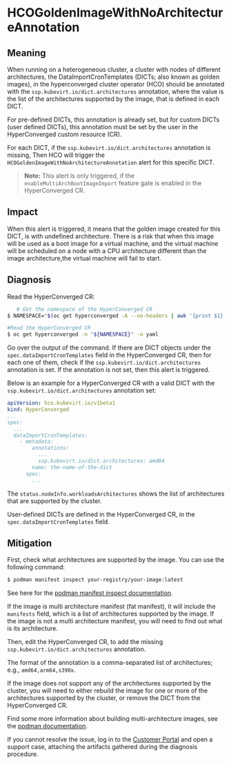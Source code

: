 # HCOGoldenImageWithNoArchitectureAnnotation

## Meaning

When running on a heterogeneous cluster, a cluster with nodes of different
architectures, the DataImportCronTemplates (DICTs; also known as golden
images), in the hyperconverged cluster operator (HCO) should be annotated with
the `ssp.kubevirt.io/dict.architectures` annotation, where the value is the
list of the architectures supported by the image, that is defined in each DICT.

For pre-defined DICTs, this annotation is already set, but for custom DICTs
(user defined DICTs), this annotation must be set by the user in the
HyperConverged custom resource (CR).

For each DICT, if the `ssp.kubevirt.io/dict.architectures` annotation is
missing, Then HCO will trigger the `HCOGoldenImageWithNoArchitectureAnnotation`
alert for this specific DICT.

> **Note:** This alert is only triggered, if the `enableMultiArchBootImageImport`
> feature gate is enabled in the HyperConverged CR.

## Impact

When this alert is triggered, it means that the golden image created for this
DICT, is with undefined architecture. There is a risk that when this image
will be used as a boot image for a virtual machine, and the virtual machine
will be scheduled on a node with a CPU architecture different than the image
architecture,the virtual machine will fail to start.

## Diagnosis

Read the HyperConverged CR:

```bash
   # Get the namespace of the HyperConverged CR
$ NAMESPACE="$(oc get hyperconverged -A --no-headers | awk '{print $1}')"

#Read the HyperConverged CR
$ oc get hyperconverged -n "${NAMESPACE}" -o yaml
```

Go over the output of the command. If there are DICT objects under the
`spec.dataImportCronTemplates` field in the HyperConverged CR, then for each
one of them, check if the `ssp.kubevirt.io/dict.architectures` annotation is
set. If the annotation is not set, then this alert is triggered.

Below is an example for a HyperConverged CR with a valid DICT with the
`ssp.kubevirt.io/dict.architectures` annotation set:
```yaml
apiVersion: hco.kubevirt.io/v1beta1
kind: HyperConverged
...
spec:
  ...
  dataImportCronTemplates:
    - metadata:
        annotations:
          ...
          ssp.kubevirt.io/dict.architectures: amd64
        name: the-name-of-the-dict
      spec:
        ...
```

The `status.nodeInfo.workloadsArchitectures` shows the list of architectures
that are supported by the cluster.

User-defined DICTs are defined in the HyperConverged CR, in the
`spec.dataImportCronTemplates` field.

## Mitigation
First, check what architectures are supported by the image. You can use the
following command:

```bash
$ podman manifest inspect your-registry/your-image:latest
```

See here for
the [podman manifest inspect
documentation](https://docs.podman.io/en/latest/markdown/podman-manifest-inspect.1.html).

If the image is multi architecture manifest (fat manifest), it will include the
`manifests` field, which is a list of architectures supported by the image. If
the image is not a multi architecture manifest, you will need to find out what
is its architecture.

Then, edit the HyperConverged CR, to add the missing `ssp.kubevirt.io/dict.architectures`
annotation.

The format of the annotation is a comma-separated list of architectures;
e.g., `amd64,arm64,s390x`.

If the image does not support any of the architectures supported by the
cluster, you will need to either rebuild the image for one or more of
the architectures supported by the cluster, or remove the DICT from the
HyperConverged CR.

Find some more information about building multi-architecture images, see the
[podman documentation](https://docs.podman.io/en/latest/markdown/podman-manifest-create.1.html).

If you cannot resolve the issue, log in to the
[Customer Portal](https://access.redhat.com) and open a support case,
attaching the artifacts gathered during the diagnosis procedure.